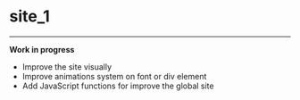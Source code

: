 # site_1

---

**Work in progress**

- Improve the site visually
- Improve animations system on font or div element
- Add JavaScript functions for improve the global site 
